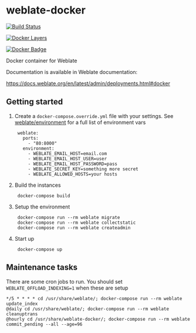 # weblate-docker

[![Build Status](https://travis-ci.org/WeblateOrg/docker.svg?branch=master)](https://travis-ci.org/WeblateOrg/docker)

[![Docker Layers](https://images.microbadger.com/badges/image/nijel/weblate.svg)](http://microbadger.com/images/nijel/weblate "Get your own image badge on microbadger.com")

[![Docker Badge](https://images.microbadger.com/badges/version/nijel/weblate.svg)](http://microbadger.com/images/nijel/weblate "Get your own version badge on microbadger.com")

Docker container for Weblate

Documentation is available in Weblate documentation:

https://docs.weblate.org/en/latest/admin/deployments.html#docker

## Getting started

1. Create a `docker-compose.override.yml` file with your settings.
See [weblate/environment]() for a full list of environment vars

		weblate:
		  ports:
		    - "80:8000"
		  environment:
		    - WEBLATE_EMAIL_HOST=email.com
		    - WEBLATE_EMAIL_HOST_USER=user
		    - WEBLATE_EMAIL_HOST_PASSWORD=pass
		    - WEBLATE_SECRET_KEY=something more secret
		    - WEBLATE_ALLOWED_HOSTS=your hosts

2. Build the instances

        docker-compose build
    
3. Setup the environment

        docker-compose run --rm weblate migrate
        docker-compose run --rm weblate collectstatic
        docker-compose run --rm weblate createadmin
    
4. Start up

        docker-compose up

## Maintenance tasks

There are some cron jobs to run. You should set `WEBLATE_OFFLOAD_INDEXING=1` when these are setup

    */5 * * * * cd /usr/share/weblate/; docker-compose run --rm weblate update_index
    @daily cd /usr/share/weblate/; docker-compose run --rm weblate cleanuptrans
    @hourly cd /usr/share/weblate-docker/; docker-compose run --rm weblate commit_pending --all --age=96
    
